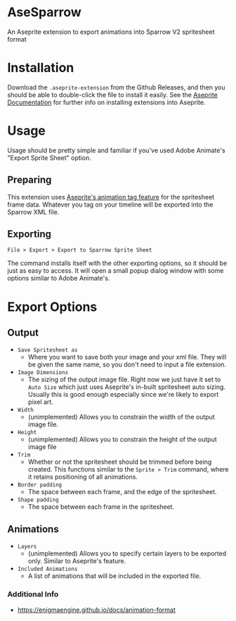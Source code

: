 # AseSparrow

An Aseprite extension to export animations into Sparrow V2 spritesheet format

# Installation

Download the `.aseprite-extension` from the Github Releases, and then you should be able to double-click the file to install it easily. See the [Aseprite Documentation](https://www.aseprite.org/docs/extensions/) for further info on installing extensions into Aseprite.

# Usage

Usage should be pretty simple and familiar if you've used Adobe Animate's "Export Sprite Sheet" option.

## Preparing

This extension uses [Aseprite's animation tag feature](https://www.aseprite.org/docs/tags/) for the spritesheet frame data. 
Whatever you tag on your timeline will be exported into the Sparrow XML file. 

## Exporting 

`File > Export > Export to Sparrow Sprite Sheet` 

The command installs itself with the other exporting options, so it should be just as easy to access. It will open a small popup dialog window with some options similar to Adobe Animate's.

# Export Options
## Output

- `Save Spritesheet as`
  - Where you want to save both your image and your xml file. They will be given the same name, so you don't need to input a file extension.
- `Image Dimensions`
  - The sizing of the output image file. Right now we just have it set to `Auto Size` which just uses Aseprite's in-built spritesheet auto sizing. Usually this is good enough especially since we're likely to export pixel art.
- `Width`
  - (unimplemented) Allows you to constrain the width of the output image file.
- `Height`
  - (unimplemented) Allows you to constrain the height of the output image file
- `Trim`
  - Whether or not the spritesheet should be trimmed before being created. This functions similar to the `Sprite > Trim` command, where it retains positioning of all animations. 
- `Border padding`
  - The space between each frame, and the edge of the spritesheet.
- `Shape padding`
  - The space between each frame in the spritesheet.

## Animations

- `Layers`
  - (unimplemented) Allows you to specify certain layers to be exported only. Similar to Aseprite's feature. 
- `Included Animations`
  - A list of animations that will be included in the exported file. 




### Additional Info
- https://enigmaengine.github.io/docs/animation-format

